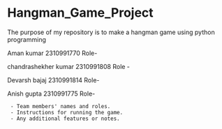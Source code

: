 # Hangman_Game_Project
The purpose of my repository is to make a hangman game using python programming

Aman kumar 2310991770
Role-

chandrashekher kumar 2310991808
Role -

Devarsh bajaj 2310991814
Role-


Anish gupta 2310991775
Role-


     - Team members' names and roles.
     - Instructions for running the game.
     - Any additional features or notes.
